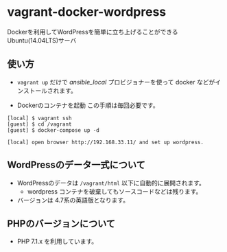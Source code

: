 # vagrant-docker-wordpress

Dockerを利用してWordPressを簡単に立ち上げることができるUbuntu(14.04LTS)サーバ

## 使い方

- `vagrant up` だけで *ansible_local* プロビジョナーを使って docker などがインストールされます。

- Dockerのコンテナを起動
この手順は毎回必要です。
```
[local] $ vagrant ssh
[guest] $ cd /vagrant
[guest] $ docker-compose up -d

[local] open browser http://192.168.33.11/ and set up wordpress.
```


## WordPressのデータ一式について

- WordPressのデータは `/vagrant/html` 以下に自動的に展開されます。
  - wordpress コンテナを破棄してもソースコードなどは残ります。
- バージョンは 4.7系の英語版となります。

## PHPのバージョンについて

- PHP 7.1.x を利用しています。
